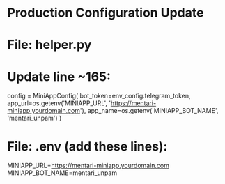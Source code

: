 
# Production Configuration Update

# File: helper.py
# Update line ~165:

config = MiniAppConfig(
    bot_token=env_config.telegram_token,
    app_url=os.getenv('MINIAPP_URL', 'https://mentari-miniapp.yourdomain.com'),
    app_name=os.getenv('MINIAPP_BOT_NAME', 'mentari_unpam')
)

# File: .env (add these lines):
MINIAPP_URL=https://mentari-miniapp.yourdomain.com
MINIAPP_BOT_NAME=mentari_unpam
